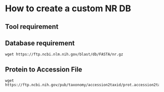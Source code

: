 # How to create a custom NR DB
## Tool requirement
## Database requirement
```
wget https://ftp.ncbi.nlm.nih.gov/blast/db/FASTA/nr.gz
```
## Protein to Accession File
```
wget https://ftp.ncbi.nih.gov/pub/taxonomy/accession2taxid/prot.accession2taxid.gz
```
